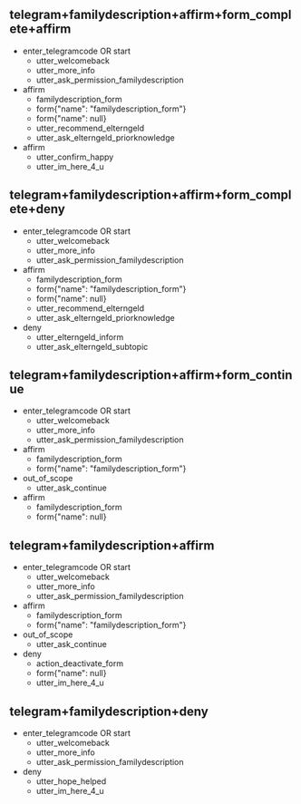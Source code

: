 <!-- Übergabe an Telegram -->
## telegram+familydescription+affirm+form_complete+affirm
* enter_telegramcode OR start
  - utter_welcomeback
  - utter_more_info
  - utter_ask_permission_familydescription
* affirm
  - familydescription_form
  - form{"name": "familydescription_form"}
  - form{"name": null}
  - utter_recommend_elterngeld
  - utter_ask_elterngeld_priorknowledge
* affirm
  - utter_confirm_happy
  - utter_im_here_4_u

## telegram+familydescription+affirm+form_complete+deny
* enter_telegramcode OR start
  - utter_welcomeback
  - utter_more_info
  - utter_ask_permission_familydescription
* affirm
  - familydescription_form
  - form{"name": "familydescription_form"}
  - form{"name": null}
  - utter_recommend_elterngeld
  - utter_ask_elterngeld_priorknowledge
* deny
  - utter_elterngeld_inform
  - utter_ask_elterngeld_subtopic

## telegram+familydescription+affirm+form_continue
* enter_telegramcode OR start
  - utter_welcomeback
  - utter_more_info
  - utter_ask_permission_familydescription
* affirm
  - familydescription_form
  - form{"name": "familydescription_form"}
* out_of_scope
  - utter_ask_continue
* affirm
  - familydescription_form
  - form{"name": null}
  

## telegram+familydescription+affirm
* enter_telegramcode OR start
  - utter_welcomeback
  - utter_more_info
  - utter_ask_permission_familydescription
* affirm
  - familydescription_form
  - form{"name": "familydescription_form"}
* out_of_scope
  - utter_ask_continue
* deny
  - action_deactivate_form
  - form{"name": null}
  - utter_im_here_4_u

## telegram+familydescription+deny
* enter_telegramcode OR start
  - utter_welcomeback
  - utter_more_info
  - utter_ask_permission_familydescription
* deny
  - utter_hope_helped
  - utter_im_here_4_u
